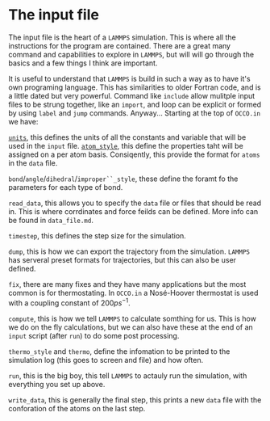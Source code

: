 # The input file

The input file is the heart of a `LAMMPS` simulation.
This is where all the instructions for the program are contained.
There are a great many command and capabilities to explore in `LAMMPS`, but will will go through the basics and a few things I think are important.

It is useful to understand that `LAMMPS` is build in such a way as to have it's own programing language. 
This has similarities to older Fortran code, and is a little dated but very powerful.
Command like `include` allow mulitple input files to be strung together, like an `import`, and loop can be explicit or formed by using `label` and `jump` commands.
Anyway...
Starting at the top of `OCCO.in` we have:

[`units`](https://docs.lammps.org/units.html), this defines the units of all the constants and variable that will be used in the `input` file.
[`atom_style`](https://docs.lammps.org/atom_style.html), this define the properties taht will be assigned on a per atom basis. Consiqently, this provide the format for `atoms` in the `data` file.

`bond`/`angle`/`dihedral`/`improper``_style`, these define the foramt fo the parameters for each type of bond.

`read_data`, this allows you to specify the `data` file or files that should be read in. This is where corrdinates and force feilds can be defined. More info can be found in `data_file.md`.

`timestep`, this defines the step size for the simulation.

`dump`, this is how we can export the trajectory from the simulation. `LAMMPS` has serveral preset formats for trajectories, but this can also be user defined.

`fix`, there are many fixes and they have many applications but the most common is for thermostating. In `OCCO.in` a Nosé-Hoover thermostat is used with a coupling constant of $200 ps^{-1}$.

`compute`, this is how we tell `LAMMPS` to calculate somthing for us. This is how we do on the fly calculations, but we can also have these at the end of an `input` script (after `run`) to do some post processing.

`thermo_style` and `thermo`, define the infomation to be printed to the simulation log (this goes to screen and file) and how often.

`run`, this is the big boy, this tell `LAMMPS` to actauly run the simulation, with everything you set up above.

`write_data`, this is generally the final step, this prints a new `data` file with the conforation of the atoms on the last step.


